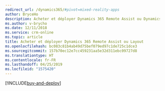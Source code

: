 ```yaml
---
redirect_url: /dynamics365/#pivot=mixed-reality-apps
author: BryceHo
description: Acheter et déployer Dynamics 365 Remote Assist ou Dynamics 365 Layout
ms.author: v-brycho
ms.date: 12/11/2018
ms.service: crm-online
ms.topic: article
title: Acheter et déployer Dynamics 365 Remote Assist ou Layout
ms.openlocfilehash: bc083c81b4ab49d75bef079ed97c1de725c1dce3
ms.sourcegitcommit: 157b70ec12e7cc459231aa5e32d311ebc09727d8
ms.translationtype: HT
ms.contentlocale: fr-FR
ms.lasthandoff: 04/25/2019
ms.locfileid: "1575420"
---
```

[!INCLUDE[buy-and-deploy](../includes/buy-and-deploy.md)]

